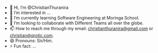 - 👋 Hi, I’m @ChristianThuranira
- 👀 I’m interested in ...
- 🌱 I’m currently learning Software Engineering at Moringa School.
- 💞️ I’m looking to collaborate with Different Teams all over the globe. 
- 📫 How to reach me through my email: christianthuranira@gmail.com or christian@qrotic.com.
- 😄 Pronouns: Sir/Him.
- ⚡ Fun fact: ...

<!---
ChristianThuranira/ChristianThuranira is a ✨ special ✨ repository because its `README.md` (this file) appears on your GitHub profile.
You can click the Preview link to take a look at your changes.
--->
